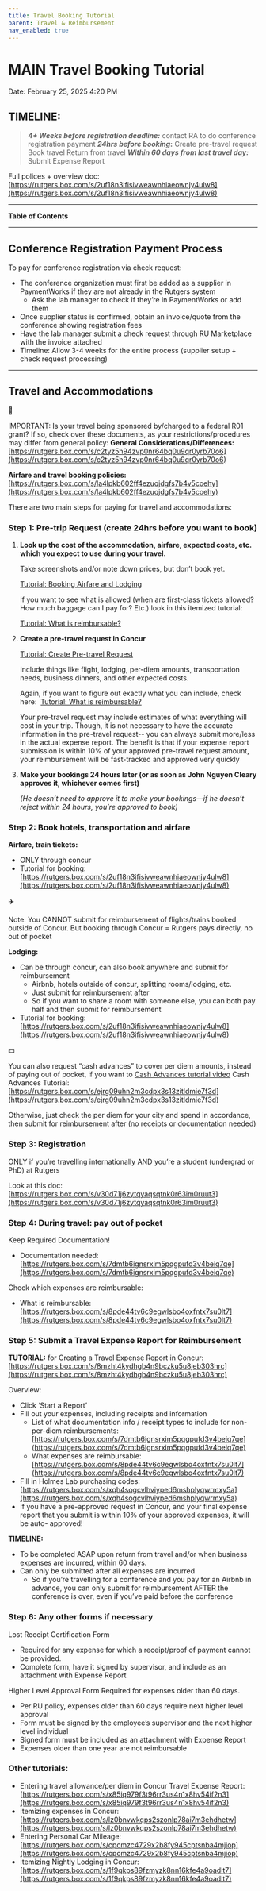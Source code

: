 ```yaml
---
title: Travel Booking Tutorial
parent: Travel & Reimbursement
nav_enabled: true 
---
```

# MAIN Travel Booking Tutorial

Date: February 25, 2025 4:20 PM

## TIMELINE:

> ***4+ Weeks before registration deadline:*** contact RA to do conference registration payment
***24hrs before booking*:** Create pre-travel request
Book travel
Return from travel
***Within 60 days from last travel day:*** Submit Expense Report
> 

Full polices + overview doc: [https://rutgers.box.com/s/2uf18n3ifisivweawnhiaeownjy4ulw8](https://rutgers.box.com/s/2uf18n3ifisivweawnhiaeownjy4ulw8)

---

**Table of Contents**

---

## Conference Registration Payment Process

To pay for conference registration via check request:

- The conference organization must first be added as a supplier in PaymentWorks if they are not already in the Rutgers system
    - Ask the lab manager to check if they’re in PaymentWorks or add them
- Once supplier status is confirmed, obtain an invoice/quote from the conference showing registration fees
- Have the lab manager submit a check request through RU Marketplace with the invoice attached
- Timeline: Allow 3-4 weeks for the entire process (supplier setup + check request processing)

---

## Travel and Accommodations

<aside>
🚨

IMPORTANT: Is your travel being sponsored by/charged to a federal R01 grant? If so, check over these documents, as your restrictions/procedures may differ from general policy:
**General Considerations/Differences:** [https://rutgers.box.com/s/c2tyz5h94zvp0nr64bq0u9qr0yrb70o6](https://rutgers.box.com/s/c2tyz5h94zvp0nr64bq0u9qr0yrb70o6)

**Airfare and travel booking policies:** [https://rutgers.box.com/s/la4lpkb602ff4ezuqjdgfs7b4v5coehy](https://rutgers.box.com/s/la4lpkb602ff4ezuqjdgfs7b4v5coehy)

</aside>

There are two main steps for paying for travel and accommodations:

### Step 1: Pre-trip Request (create 24hrs before you want to book)

1. **Look up the cost of the accommodation, airfare, expected costs, etc. which you expect to use during your travel.**
    
    Take screenshots and/or note down prices, but don’t book yet.
    
    [Tutorial: Booking Airfare and Lodging](https://rutgers.box.com/s/2uf18n3ifisivweawnhiaeownjy4ulw8)
    
    If you want to see what is allowed (when are first-class tickets allowed? How much baggage can I pay for? Etc.) look in this itemized tutorial:
    
    [Tutorial: What is reimbursable?](https://rutgers.box.com/s/8pde44tv6c9egwlsbo4oxfntx7su0lt7)
    

1. **Create a pre-travel request in Concur**
    
    [Tutorial: Create Pre-travel Request](https://rutgers.box.com/s/q51ovbgxffd55mvxczcif7758qt9mvse)
    
    Include things like flight, lodging, per-diem amounts, transportation needs, business dinners, and other expected costs.
    
    Again, if you want to figure out exactly what you can include, check here:  [Tutorial: What is reimbursable?](https://rutgers.box.com/s/8pde44tv6c9egwlsbo4oxfntx7su0lt7)
    
    Your pre-travel request may include estimates of what everything will cost in your trip. Though, it is not necessary to have the accurate information in the pre-travel request-- you can always submit more/less in the actual expense report. The benefit is that if your expense report submission is within 10% of your approved pre-travel request amount, your reimbursement will be fast-tracked and approved very quickly
    

1. **Make your bookings 24 hours later (or as soon as John Nguyen Cleary approves it, whichever comes first)**
    
    *(He doesn’t need to approve it to make your bookings—if he doesn’t reject within 24 hours, you’re approved to book)*
    

### Step 2: Book hotels, transportation and airfare

**Airfare, train tickets:**

- ONLY through concur
- Tutorial for booking: [https://rutgers.box.com/s/2uf18n3ifisivweawnhiaeownjy4ulw8](https://rutgers.box.com/s/2uf18n3ifisivweawnhiaeownjy4ulw8)

<aside>
✈️

Note: You CANNOT submit for reimbursement of flights/trains booked outside of Concur. But booking through Concur = Rutgers pays directly, no out of pocket

</aside>

**Lodging:** 

- Can be through concur, can also book anywhere and submit for reimbursement
    - Airbnb, hotels outside of concur, splitting rooms/lodging, etc.
    - Just submit for reimbursement after
    - So if you want to share a room with someone else, you can both pay half and then submit for reimbursement
- Tutorial for booking: [https://rutgers.box.com/s/2uf18n3ifisivweawnhiaeownjy4ulw8](https://rutgers.box.com/s/2uf18n3ifisivweawnhiaeownjy4ulw8)

<aside>
💵

You can also request “cash advances” to cover per diem amounts, instead of paying out of pocket, if you want to 
[Cash Advances tutorial video](https://rutgersconnect.sharepoint.com/sites/TravelExpenseBPR/_layouts/15/stream.aspx?id=%2Fsites%2FTravelExpenseBPR%2FShared)
Cash Advances Tutorial: [https://rutgers.box.com/s/ejrg09uhn2m3cdpx3s13zitldmie7f3d](https://rutgers.box.com/s/ejrg09uhn2m3cdpx3s13zitldmie7f3d)

Otherwise, just check the per diem for your city and spend in accordance, then submit for reimbursement after (no receipts or documentation needed)

</aside>

### Step 3: Registration

ONLY if you’re travelling internationally AND you’re a student (undergrad or PhD) at Rutgers

Look at this doc: [https://rutgers.box.com/s/v30d71j6zytqyaqsqtnk0r63im0ruut3](https://rutgers.box.com/s/v30d71j6zytqyaqsqtnk0r63im0ruut3)

### Step 4: During travel: pay out of pocket

Keep Required Documentation!

- Documentation needed: [https://rutgers.box.com/s/7dmtb6ignsrxim5pqgpufd3v4beiq7qe](https://rutgers.box.com/s/7dmtb6ignsrxim5pqgpufd3v4beiq7qe)

Check which expenses are reimbursable: 

- What is reimbursable: [https://rutgers.box.com/s/8pde44tv6c9egwlsbo4oxfntx7su0lt7](https://rutgers.box.com/s/8pde44tv6c9egwlsbo4oxfntx7su0lt7)

### Step 5: Submit a Travel Expense Report for Reimbursement

**TUTORIAL:** for Creating a Travel Expense Report in Concur: [https://rutgers.box.com/s/8mzht4kydhgb4n9bczku5u8jeb303hrc](https://rutgers.box.com/s/8mzht4kydhgb4n9bczku5u8jeb303hrc)

Overview: 

- Click ‘Start a Reportʼ
- Fill out your expenses, including receipts and information
    - List of what documentation info / receipt types to include for non-per-diem
    reimbursements: [https://rutgers.box.com/s/7dmtb6ignsrxim5pqgpufd3v4beiq7qe](https://rutgers.box.com/s/7dmtb6ignsrxim5pqgpufd3v4beiq7qe)
    - What expenses are reimbursable:  [https://rutgers.box.com/s/8pde44tv6c9egwlsbo4oxfntx7su0lt7](https://rutgers.box.com/s/8pde44tv6c9egwlsbo4oxfntx7su0lt7)
- Fill in Holmes Lab purchasing codes: [https://rutgers.box.com/s/xqh4sogcvlhviyped6mshplyqwrmxy5a](https://rutgers.box.com/s/xqh4sogcvlhviyped6mshplyqwrmxy5a)
- If you have a pre-approved request in Concur, and your final expense report
that you submit is within 10% of your approved expenses, it will be auto-
approved!

**TIMELINE:** 

- To be completed ASAP upon return from travel and/or when business expenses are incurred, within 60 days.
- Can only be submitted after all expenses are incurred
    - So if you’re travelling for a conference and you pay for an Airbnb in advance, you can only submit for reimbursement AFTER the conference is over, even if you’ve paid before the conference

### Step 6: Any other forms if necessary

Lost Receipt Certification Form

- Required for any expense for which a receipt/proof of payment cannot be provided.
- Complete form, have it signed by supervisor, and include as an attachment with Expense Report

Higher Level Approval Form
Required for expenses older than 60 days.

- Per RU policy, expenses older than 60 days require next higher level approval
- Form must be signed by the employee’s supervisor and the next higher level individual
- Signed form must be included as an attachment with Expense Report
- Expenses older than one year are not reimbursable

### Other tutorials:

- Entering travel allowance/per diem in Concur Travel Expense Report: [https://rutgers.box.com/s/x85iq979f3t96rr3us4n1x8hv54if2n3](https://rutgers.box.com/s/x85iq979f3t96rr3us4n1x8hv54if2n3)
- Itemizing expenses in Concur: [https://rutgers.box.com/s/lz0bnvwkqps2szonlp78ai7m3ehdhetw](https://rutgers.box.com/s/lz0bnvwkqps2szonlp78ai7m3ehdhetw)
- Entering Personal Car Mileage: [https://rutgers.box.com/s/cpcmzc4729x2b8fy945cptsnba4mjiop](https://rutgers.box.com/s/cpcmzc4729x2b8fy945cptsnba4mjiop)
- Itemizing Nightly Lodging in Concur: [https://rutgers.box.com/s/1f9qkps89fzmyzk8nn16kfe4a9oadlt7](https://rutgers.box.com/s/1f9qkps89fzmyzk8nn16kfe4a9oadlt7)